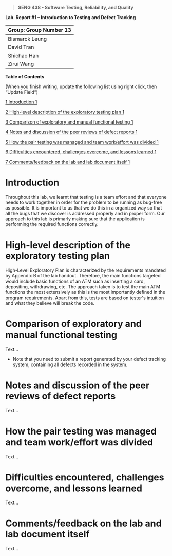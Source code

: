 >   **SENG 438 - Software Testing, Reliability, and Quality**

**Lab. Report \#1 – Introduction to Testing and Defect Tracking**

| Group: Group Number 13     |
|-----------------|
| Bismarck Leung               |   
| David Tran              |   
| Shichao Han              |   
| Zirui Wang                |   


**Table of Contents**

(When you finish writing, update the following list using right click, then
“Update Field”)

[1 Introduction	1](#_Toc439194677)

[2 High-level description of the exploratory testing plan	1](#_Toc439194678)

[3 Comparison of exploratory and manual functional testing	1](#_Toc439194679)

[4 Notes and discussion of the peer reviews of defect reports	1](#_Toc439194680)

[5 How the pair testing was managed and team work/effort was
divided	1](#_Toc439194681)

[6 Difficulties encountered, challenges overcome, and lessons
learned	1](#_Toc439194682)

[7 Comments/feedback on the lab and lab document itself	1](#_Toc439194683)

# Introduction

Throughout this lab, we learnt that testing is a team effort and that everyone needs to work together in order for the problem to be running as bug-free as possible. It is important to us that we do this in a organized way so that all the bugs that we discover is addressed properly and in proper form. Our approach to this lab is primarly making sure that the application is performing the required functions correctly.

# High-level description of the exploratory testing plan

High-Level Exploratory Plan is characterized by the requirements mandated by Appendix B of the lab handout. Therefore, the main functions targeted would include basic functions of an ATM such as inserting a card, depositing, withdrawing, etc. The approach taken is to test the main ATM functions the most extensively as this is the most importantly defined in the program requirements. Apart from this, tests are based on tester's intuition and what they believe will break the code.

# Comparison of exploratory and manual functional testing

Text…

-   Note that you need to submit a report generated by your defect tracking
    system, containing all defects recorded in the system.

# Notes and discussion of the peer reviews of defect reports

Text…

# How the pair testing was managed and team work/effort was divided 

Text…

# Difficulties encountered, challenges overcome, and lessons learned

Text…

# Comments/feedback on the lab and lab document itself

Text…
